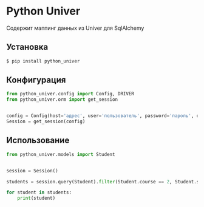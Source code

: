 # Python Univer

Содержит маппинг данных из Univer для SqlAlchemy

## Установка

```sh
$ pip install python_univer
```

## Конфигурация
```python
from python_univer.config import Config, DRIVER
from python_univer.orm import get_session


config = Config(host='адрес', user='пользователь', password='пароль', db='имя базы данных', driver=DRIVER.FREETDS)
Session = get_session(config)
```

## Использование
```python
from python_univer.models import Student


session = Session()

students = session.query(Student).filter(Student.course == 2, Student.status == 1)

for student in students:
    print(student)
```